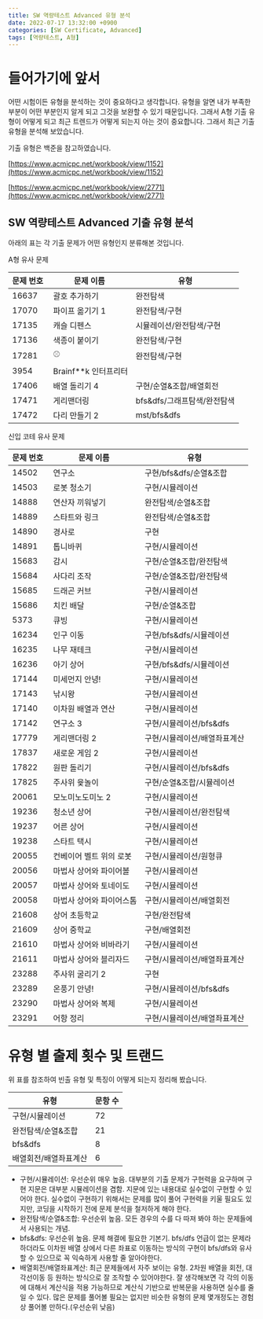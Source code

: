 ```yaml
---
title: SW 역량테스트 Advanced 유형 분석
date: 2022-07-17 13:32:00 +0900
categories: [SW Certificate, Advanced]
tags: [역량테스트, A형]
---
```

# 들어가기에 앞서

어떤 시험이든 유형을 분석하는 것이 중요하다고 생각합니다. 유형을 알면 내가 부족한 부분이 어떤 부분인지 알게 되고 그것을 보완할 수 있기 때문입니다. 그래서 A형 기출 유형이 어떻게 되고 최근 트렌드가 어떻게 되는지 아는 것이 중요합니다. 그래서 최근 기출 유형을 분석해 보았습니다.

기출 유형은 백준을 참고하였습니다.

[https://www.acmicpc.net/workbook/view/1152](https://www.acmicpc.net/workbook/view/1152)

[https://www.acmicpc.net/workbook/view/2771](https://www.acmicpc.net/workbook/view/2771)

## SW 역량테스트 Advanced 기출 유형 분석

아래의 표는 각 기출 문제가 어떤 유형인지 분류해본 것입니다.

A형 유사 문제

| 문제 번호 | 문제 이름 | 유형 |
| --- | --- | --- |
| 16637 |  괄호 추가하기 | 완전탐색 |
| 17070 |  파이프 옮기기 1 | 완전탐색/구현 |
| 17135 |  캐슬 디펜스 | 시뮬레이션/완전탐색/구현 |
| 17136 |  색종이 붙이기 | 완전탐색/구현 |
| 17281 |  ⚾ | 완전탐색/구현 |
| 3954 |  Brainf**k 인터프리터 |  |
| 17406 |  배열 돌리기 4 | 구현/순열&조합/배열회전 |
| 17471 |  게리맨더링 | bfs&dfs/그래프탐색/완전탐색 |
| 17472 |  다리 만들기 2 | mst/bfs&dfs |

신입 코테 유사 문제

| 문제 번호 | 문제 이름 | 유형 |
| --- | --- | --- |
| 14502 |  연구소 | 구현/bfs&dfs/순열&조합 |
| 14503 |  로봇 청소기 | 구현/시뮬레이션 |
| 14888 |  연산자 끼워넣기 | 완전탐색/순열&조합 |
| 14889 |  스타트와 링크 | 완전탐색/순열&조합 |
| 14890 |  경사로 | 구현 |
| 14891 |  톱니바퀴 | 구현/시뮬레이션 |
| 15683 |  감시 | 구현/순열&조합/완전탐색 |
| 15684 |  사다리 조작 | 구현/순열&조합/완전탐색 |
| 15685 |  드래곤 커브 | 구현/시뮬레이션 |
| 15686 |  치킨 배달 | 구현/순열&조합 |
| 5373 |  큐빙 | 구현/시뮬레이션 |
| 16234 |  인구 이동 | 구현/bfs&dfs/시뮬레이션 |
| 16235 |  나무 재테크 | 구현/시뮬레이션 |
| 16236 |  아기 상어 | 구현/bfs&dfs/시뮬레이션 |
| 17144 |  미세먼지 안녕! | 구현/시뮬레이션 |
| 17143 |  낚시왕 | 구현/시뮬레이션 |
| 17140 |  이차원 배열과 연산 | 구현/시뮬레이션 |
| 17142 |  연구소 3 | 구현/시뮬레이션/bfs&dfs |
| 17779 |  게리맨더링 2 | 구현/시뮬레이션/배열좌표계산 |
| 17837 |  새로운 게임 2 | 구현/시뮬레이션 |
| 17822 |  원판 돌리기 | 구현/시뮬레이션/bfs&dfs |
| 17825 |  주사위 윷놀이 | 구현/순열&조합/시뮬레이션 |
| 20061 |  모노미노도미노 2 | 구현/시뮬레이션 |
| 19236 |  청소년 상어 | 구현/시뮬레이션/완전탐색 |
| 19237 |  어른 상어 | 구현/시뮬레이션 |
| 19238 |  스타트 택시 | 구현/시뮬레이션 |
| 20055 |  컨베이어 벨트 위의 로봇 | 구현/시뮬레이션/원형큐 |
| 20056 |  마법사 상어와 파이어볼 | 구현/시뮬레이션 |
| 20057 |  마법사 상어와 토네이도 | 구현/시뮬레이션 |
| 20058 |  마법사 상어와 파이어스톰 | 구현/시뮬레이션/배열회전 |
| 21608 |  상어 초등학교 | 구현/완전탐색 |
| 21609 |  상어 중학교 | 구현/배열회전 |
| 21610 |  마법사 상어와 비바라기 | 구현/시뮬레이션 |
| 21611 |  마법사 상어와 블리자드 | 구현/시뮬레이션/배열좌표계산 |
| 23288 |  주사위 굴리기 2 | 구현 |
| 23289 |  온풍기 안녕! | 구현/시뮬레이션/bfs&dfs |
| 23290 |  마법사 상어와 복제 | 구현/시뮬레이션 |
| 23291 |  어항 정리 | 구현/시뮬레이션/배열좌표계산 |

# 유형 별 출제 횟수 및 트랜드

위 표를 참조하여 빈출 유형 및 특징이 어떻게 되는지 정리해 봤습니다.

| 유형 | 문항 수 |
| --- | --- |
| 구현/시뮬레이션 | 72 |
| 완전탐색/순열&조합 | 21 | 
| bfs&dfs | 8 | 
| 배열회전/배열좌표계산 | 6 |

- 구현/시뮬레이션: 우선순위 매우 높음. 대부분의 기출 문제가 구현력을 요구하며 구현 지문은 대부분 시뮬레이션을 겸함. 지문에 있는 내용대로 실수없이 구현할 수 있어야 한다. 실수없이 구현하기 위해서는 문제를 많이 풀어 구현력을 키울 필요도 있지만, 코딩을 시작하기 전에 문제 분석을 철저하게 해야 한다.
- 완전탐색/순열&조합: 우선순위 높음. 모든 경우의 수를 다 따져 봐야 하는 문제들에서 사용되는 개념.
- bfs&dfs: 우선순위 높음. 문제 해결에 필요한 기본기. bfs/dfs 언급이 없는 문제라 하더라도 이차원 배열 상에서 다른 좌표로 이동하는 방식의 구현이 bfs/dfs와 유사할 수 있으므로 꼭 익숙하게 사용할 줄 알아야한다.
- 배열회전/배열좌표계산: 최근 문제들에서 자주 보이는 유형. 2차원 배열을 회전, 대각선이동 등 원하는 방식으로 잘 조작할 수 있어야한다. 잘 생각해보면 각 각의 이동에 대해서 계산식을 적용 가능하므로 계산식 기반으로 반복문을 사용하면 실수를 줄일 수 있다. 많은 문제를 풀어볼 필요는 없지만 비슷한 유형의 문제 몇개정도는 경험상 풀어볼 만하다.(우선순위 낮음)